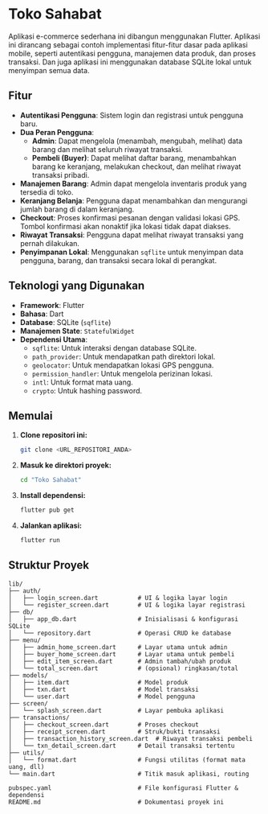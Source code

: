 # Toko Sahabat

Aplikasi e-commerce sederhana ini dibangun menggunakan Flutter. Aplikasi ini dirancang sebagai contoh implementasi fitur-fitur dasar pada aplikasi mobile, seperti autentikasi pengguna, manajemen data produk, dan proses transaksi. Dan juga aplikasi ini menggunakan database SQLite lokal untuk menyimpan semua data.

## Fitur

- **Autentikasi Pengguna**: Sistem login dan registrasi untuk pengguna baru.
- **Dua Peran Pengguna**:
    - **Admin**: Dapat mengelola (menambah, mengubah, melihat) data barang dan melihat seluruh riwayat transaksi.
    - **Pembeli (Buyer)**: Dapat melihat daftar barang, menambahkan barang ke keranjang, melakukan checkout, dan melihat riwayat transaksi pribadi.
- **Manajemen Barang**: Admin dapat mengelola inventaris produk yang tersedia di toko.
- **Keranjang Belanja**: Pengguna dapat menambahkan dan mengurangi jumlah barang di dalam keranjang.
- **Checkout**: Proses konfirmasi pesanan dengan validasi lokasi GPS. Tombol konfirmasi akan nonaktif jika lokasi tidak dapat diakses.
- **Riwayat Transaksi**: Pengguna dapat melihat riwayat transaksi yang pernah dilakukan.
- **Penyimpanan Lokal**: Menggunakan `sqflite` untuk menyimpan data pengguna, barang, dan transaksi secara lokal di perangkat.

## Teknologi yang Digunakan

- **Framework**: Flutter
- **Bahasa**: Dart
- **Database**: SQLite (`sqflite`)
- **Manajemen State**: `StatefulWidget`
- **Dependensi Utama**:
  - `sqflite`: Untuk interaksi dengan database SQLite.
  - `path_provider`: Untuk mendapatkan path direktori lokal.
  - `geolocator`: Untuk mendapatkan lokasi GPS pengguna.
  - `permission_handler`: Untuk mengelola perizinan lokasi.
  - `intl`: Untuk format mata uang.
  - `crypto`: Untuk hashing password.

## Memulai

1.  **Clone repositori ini:**
    ```bash
    git clone <URL_REPOSITORI_ANDA>
    ```
2.  **Masuk ke direktori proyek:**
    ```bash
    cd "Toko Sahabat"
    ```
3.  **Install dependensi:**
    ```bash
    flutter pub get
    ```
4.  **Jalankan aplikasi:**
    ```bash
    flutter run
    ```
## Struktur Proyek

```text
lib/
├── auth/
│   ├── login_screen.dart           # UI & logika layar login
│   └── register_screen.dart        # UI & logika layar registrasi
├── db/
│   ├── app_db.dart                 # Inisialisasi & konfigurasi SQLite
│   └── repository.dart             # Operasi CRUD ke database
├── menu/
│   ├── admin_home_screen.dart      # Layar utama untuk admin
│   ├── buyer_home_screen.dart      # Layar utama untuk pembeli
│   ├── edit_item_screen.dart       # Admin tambah/ubah produk
│   └── total_screen.dart           # (opsional) ringkasan/total
├── models/
│   ├── item.dart                   # Model produk
│   ├── txn.dart                    # Model transaksi
│   └── user.dart                   # Model pengguna
├── screen/
│   └── splash_screen.dart          # Layar pembuka aplikasi
├── transactions/
│   ├── checkout_screen.dart        # Proses checkout
│   ├── receipt_screen.dart         # Struk/bukti transaksi
│   ├── transaction_history_screen.dart  # Riwayat transaksi pembeli
│   └── txn_detail_screen.dart      # Detail transaksi tertentu
├── utils/
│   └── format.dart                 # Fungsi utilitas (format mata uang, dll)
└── main.dart                       # Titik masuk aplikasi, routing

pubspec.yaml                        # File konfigurasi Flutter & dependensi
README.md                           # Dokumentasi proyek ini
